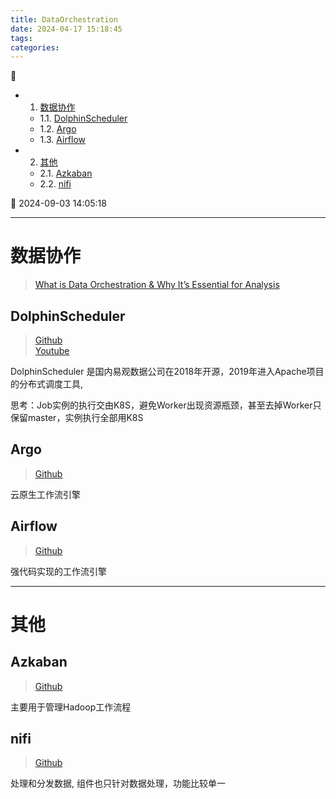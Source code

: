 ```yaml
---
title: DataOrchestration
date: 2024-04-17 15:18:45
tags: 
categories: 
---
```


💠

- 1. [数据协作](#数据协作)
    - 1.1. [DolphinScheduler](#dolphinscheduler)
    - 1.2. [Argo](#argo)
    - 1.3. [Airflow](#airflow)
- 2. [其他](#其他)
    - 2.1. [Azkaban](#azkaban)
    - 2.2. [nifi](#nifi)

💠 2024-09-03 14:05:18
****************************************
# 数据协作
> [What is Data Orchestration & Why It’s Essential for Analysis](https://segment.com/resources/data-strategy/what-is-data-orchestration/)

## DolphinScheduler
> [Github](https://github.com/apache/dolphinscheduler)  
> [Youtube](https://www.youtube.com/@apachedolphinscheduler)  

DolphinScheduler 是国内易观数据公司在2018年开源，2019年进入Apache项目的分布式调度工具,

思考：Job实例的执行交由K8S，避免Worker出现资源瓶颈，甚至去掉Worker只保留master，实例执行全部用K8S

## Argo
> [Github](https://github.com/argoproj/argo-workflows)

云原生工作流引擎

## Airflow
> [Github](https://github.com/apache/airflow)  

强代码实现的工作流引擎

************************

# 其他
## Azkaban
> [Github](https://github.com/azkaban/azkaban)  

主要用于管理Hadoop工作流程

## nifi
> [Github](https://github.com/apache/nifi)  

处理和分发数据, 组件也只针对数据处理，功能比较单一
